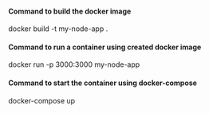 #### Command to build the docker image ####

docker build -t my-node-app . 

#### Command to run a container using created docker image ####

docker run -p 3000:3000 my-node-app

#### Command to start the container using docker-compose ####

docker-compose up
